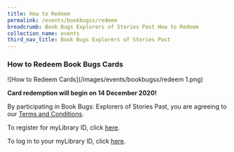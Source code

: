 ```yaml
---
title: How to Redeem
permalink: /events/bookbugsx/redeem
breadcrumb: Book Bugs Explorers of Stories Past How to Redeem
collection_name: events
third_nav_title: Book Bugs Explorers of Stories Past
---
```


### How to Redeem Book Bugs Cards

![How to Redeem Cards](/images/events/bookbugsx/redeem 1.png)

**Card redemption will begin on 14 December 2020!**<br>


By participating in Book Bugs: Explorers of Stories Past, you are agreeing to our <a href="/events/bookbugsx/termsandconditions/" target="_blank" rel="noopener noreferrer">Terms and Conditions</a>.

To register for myLibrary ID, click <a href="https://account.nlb.gov.sg" target="_blank" rel="noopener noreferrer">here</a>.

To log in to your myLibrary ID, click <a href="https://nlb.gov.sg/mylibrary" target="_blank" rel="noopener noreferrer">here</a>.
